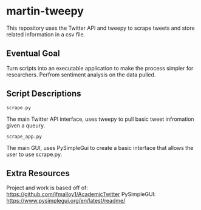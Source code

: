 # martin-tweepy
This repository uses the Twitter API and tweepy to scrape tweets and store related information in a csv file.

## Eventual Goal
Turn scripts into an executable application to make the process simpler for researchers.
Perfrom sentiment analysis on the data pulled.

## Script Descriptions

```
scrape.py
```
The main Twitter API interface, uses tweepy to pull basic tweet infromation given a queury.
```
scrape_app.py
```
The main GUI, uses PySimpleGui to create a basic interface that allows the user to use scrape.py.

## Extra Resources
Project and work is based off of: https://github.com/jfmalloy1/AcademicTwitter
PySimpleGUI: https://www.pysimplegui.org/en/latest/readme/
